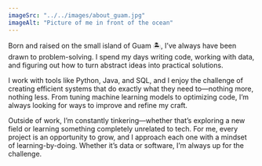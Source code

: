 ```yaml
---
imageSrc: "../../images/about_guam.jpg"
imageAlt: "Picture of me in front of the ocean"
---
```

Born and raised on the small island of Guam 🏝️, I’ve always have been drawn to problem-solving. I spend my days writing code, working with data, and figuring out how to turn abstract ideas into practical solutions.

I work with tools like Python, Java, and SQL, and I enjoy the challenge of creating efficient systems that do exactly what they need to—nothing more, nothing less. From tuning machine learning models to optimizing code, I’m always looking for ways to improve and refine my craft.

Outside of work, I’m constantly tinkering—whether that’s exploring a new field or learning something completely unrelated to tech. For me, every project is an opportunity to grow, and I approach each one with a mindset of learning-by-doing. Whether it’s data or software, I’m always up for the challenge.
